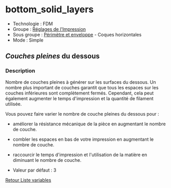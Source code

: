 # bottom_solid_layers

* Technologie : FDM
* Groupe : [Réglages de l'Impression](../print_settings/print_settings.md)
* Sous groupe : [Périmètre et enveloppe](../print_settings/print_settings.md#périmètres-et-enveloppe) - Coques horizontales
* Mode : Simple

## *Couches pleines* du dessous

### Description

Nombre de couches pleines à générer sur les surfaces du dessous. Un nombre plus important de couches garantit que tous les espaces sur les couches inférieures sont complètement fermés. Cependant, cela peut également augmenter le temps d'impression et la quantité de filament utilisée.

Vous pouvez faire varier le nombre de couche pleines du dessous pour :
* améliorer la résistance mécanique de la pièce en augmentant le nombre de couche.
* combler les espaces en bas de votre impression en augmentant le nombre de couche.
* raccourcir le temps d'impression et l'utilisation de la matière en diminuant le nombre de couche.

* Valeur par défaut : 3

[Retour Liste variables](variable_list.md)